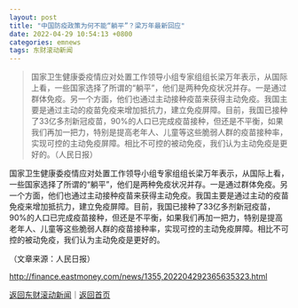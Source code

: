 ```yaml
---
layout: post
title: "中国防疫政策为何不能“躺平”？梁万年最新回应"
date: 2022-04-29 10:54:13 +0800
categories: emnews
tags: 东财滚动新闻
---
```

> 国家卫生健康委疫情应对处置工作领导小组专家组组长梁万年表示，从国际上看，一些国家选择了所谓的“躺平”，他们是两种免疫状况并存。一是通过群体免疫。另一个方面，他们也通过主动接种疫苗来获得主动免疫。我国主要是通过主动的疫苗免疫来增加抵抗力，建立免疫屏障。目前，我国已接种了33亿多剂新冠疫苗，90%的人口已完成疫苗接种，但还是不平衡，如果我们再加一把力，特别是提高老年人、儿童等这些脆弱人群的疫苗接种率，实现可控的主动免疫屏障。相比不可控的被动免疫，我们认为主动免疫是更好的。（人民日报）

<p>国家卫生健康委疫情应对处置工作领导小组专家组组长梁万年表示，从国际上看，一些国家选择了所谓的“躺平”，他们是两种免疫状况并存。一是通过群体免疫。另一个方面，他们也通过主动接种疫苗来获得主动免疫。我国主要是通过主动的疫苗免疫来增加抵抗力，建立免疫屏障。目前，我国已接种了33亿多剂新冠疫苗，90%的人口已完成疫苗接种，但还是不平衡，如果我们再加一把力，特别是提高老年人、儿童等这些脆弱人群的疫苗接种率，实现可控的主动免疫屏障。相比不可控的被动免疫，我们认为主动免疫是更好的。</p><p class="em_media">（文章来源：人民日报）</p>

<http://finance.eastmoney.com/news/1355,202204292365635323.html>

[返回东财滚动新闻](//finews.withounder.com/emnews/)｜[返回首页](//finews.withounder.com/)